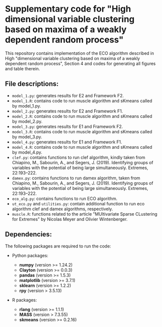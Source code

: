 # Supplementary code for "High dimensional variable clustering based on maxima of a weakly dependent random process"

This repository contains implementation of the ECO algorithm described in High "dimensional variable clustering based on maxima of a weakly dependent random process", Section 4 and codes for generating all figures and table therein. 

## File descriptions:

* `model_1.py`: generates results for E2 and Framework F2.
* `model_1.R`: contains code to run muscle algorithm and sKmeans called by model_1.py.
* `model_2.py`: generates results for E2 and Framework F1.
* `model_2.R`: contains code to run muscle algorithm and sKmeans called by model_2.py.
* `model_3.py`: generates results for E1 and Framework F2.
* `model_3.R`: contains code to run muscle algorithm and sKmeans called by model_3.py.
* `model_4.py`: generates results for E1 and Framework F1.
* `model_4.R`: contains code to run muscle algorithm and sKmeans called by model_4.py.
* `clef.py`: contains functions to run clef algorithm, kindly taken from Chiapino, M., Sabourin, A., and Segers, J. (2019). Identifying groups of variables with the
potential of being large simultaneously. Extremes, 22:193–222.
* `damex.py`: contains functions to run damex algorithm, taken from Chiapino, M., Sabourin, A., and Segers, J. (2019). Identifying groups of variables with the
potential of being large simultaneously. Extremes, 22:193–222.
* `eco_alg.py`: contains functions to run ECO algorithm.
* `ut_eco.py` and `utilities.py`: contain additional function to run eco algorithm clef and damex algorithms, respectively.
* `muscle.R`: functions related to the article "MUltivariate Sparse CLustering for Extremes" by Nicolas Meyer and Olivier Wintenberger.

## Dependencies:
The following packages are required to run the code:

- Python packages:
  - **numpy** (version >= 1.24.2)
  - **Clayton** (version >= 0.0.3)
  - **pandas** (version >= 1.5.3)
  - **matplotlib** (version >= 3.7.1)
  - **sklearn** (version >= 1.2.2)
  - **rpy** (version > 3.5.13)

- R packages:
  - **rlang** (version >= 1.1.1)
  - **MASS** (version > 7.3.55)
  - **skmeans** (version >= 0.2.16)